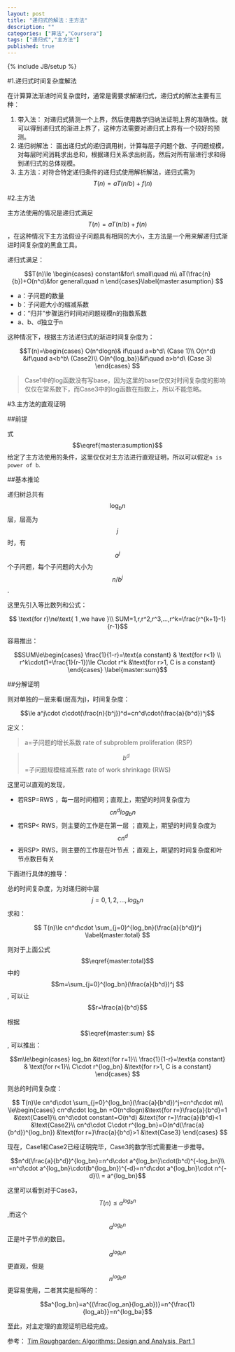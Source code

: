 ```yaml
---
layout: post
title: "递归式的解法：主方法"
description: ""
categories: ["算法","Coursera"]
tags: ["递归式","主方法"]
published: true
---
```


{% include JB/setup %}

#1.递归式时间复杂度解法

在计算算法渐进时间复杂度时，通常是需要求解递归式，递归式的解法主要有三种：

 1. 带入法： 对递归式猜测一个上界，然后使用数学归纳法证明上界的准确性。就可以得到递归式的渐进上界了，这种方法需要对递归式上界有一个较好的预测。
 2. 递归树解法： 画出递归式的递归调用树，计算每层子问题个数、子问题规模，对每层时间消耗求出总和，根据递归关系求出树高，然后对所有层进行求和得到递归式的总体规模。
 3. 主方法：对符合特定递归条件的递归式使用解析解法，递归式需为$$ T(n)=aT(n/b)+f(n) $$
 

#2.主方法

主方法使用的情况是递归式满足$$ T(n)=aT(n/b)+f(n) $$，在这种情况下主方法假设子问题具有相同的大小，主方法是一个用来解递归式渐进时间复杂度的黑盒工具。

递归式满足：


$$T(n)\le \begin{cases}
constant&for\ small\quad n\\
aT(\frac{n}{b})+O(n^d)&for general\quad n \end{cases}\label{master:asumption} $$     


 - a：子问题的数量
 - b：子问题大小的缩减系数
 - d：“归并”步骤运行时间对问题规模n的指数系数
 - a、b、d独立于n

这种情况下，根据主方法递归式的渐进时间复杂度为：

$$T(n)=\begin{cases}
O(n^dlogn)& if\quad a=b^d\ (Case 1)\\ 
O(n^d) &if\quad a<b^b\ (Case2)\\ 
O(n^{log_ba})&if\quad a>b^d\ (Case 3)
\end{cases} $$

> Case1中的log函数没有写base，因为这里的base仅仅对时间复杂度的影响仅仅在常系数下，而Case3中的log函数在指数上，所以不能忽略。

#3.主方法的直观证明

##前提

式$$\eqref{master:asumption}$$给定了主方法使用的条件，这里仅仅对主方法进行直观证明，所以可以假定`n is power of b`.

##基本推论

递归树总共有$$\log_bn$$层，层高为$$j$$ 时，有$$a^j$$个子问题，每个子问题的大小为$$n/b^j$$ .

这里先引入等比数列和公式：

$$  \text{for r}\ne\text{ 1 ,we have }\\ SUM=1,r,r^2,r^3,...,r^k=\frac{r^{k+1}-1}{r-1}$$

容易推出：

$$SUM\le\begin{cases} \frac{1}{1-r}=\text{a constant} & \text{for r<1} \\
r^k\cdot(1+\frac{1}{r-1})\le C\cdot r^k &\text{for r>1, C is a constant}
\end{cases}
\label{master:sum}$$

##分解证明

则对单独的一层来看(层高为j)，时间复杂度：

$$\le a^j\cdot c\cdot(\frac{n}{b^j})^d=cn^d\cdot(\frac{a}{b^d})^j$$

定义：

> a=子问题的增长系数 rate of subproblem proliferation (RSP) 

>$$b^d$$=子问题规模缩减系数 rate of work shrinkage (RWS)

这里可以直观的发现，

 - 若RSP=RWS ，每一层时间相同；直观上，期望的时间复杂度为$$cn^dlog_bn$$
 - 若RSP< RWS，则主要的工作是在第一层 ；直观上，期望的时间复杂度为$$cn^d$$
 - 若RSP> RWS，则主要的工作是在叶节点 ；直观上，期望的时间复杂度和叶节点数目有关

下面进行具体的推导：

总的时间复杂度，为对递归树中层$$j=0,1,2,...,log_bn$$求和：

$$ T(n)\le cn^d\cdot \sum_{j=0}^{log_bn}(\frac{a}{b^d})^j \label{master:total} $$


则对于上面公式$$\eqref{master:total}$$中的$$m=\sum_{j=0}^{log_bn}(\frac{a}{b^d})^j $$, 可以让 $$r=\frac{a}{b^d}$$

根据$$\eqref{master:sum} $$, 可以推出：

$$m\le\begin{cases} log_bn &\text{for r=1}\\
\frac{1}{1-r}=\text{a constant} & \text{for r<1}\\
C\cdot r^{log_bn} &\text{for r>1, C is a constant}
\end{cases} $$

则总的时间复杂度：

$$ T(n)\le cn^d\cdot \sum_{j=0}^{log_bn}(\frac{a}{b^d})^j=cn^d\cdot m\\ 
\le\begin{cases}
cn^d\cdot log_bn =O(n^dlogn)&\text{for r=}\frac{a}{b^d}=1 &\text{Case1}\\
cn^d\cdot constant=O(n^d)  &\text{for r=}\frac{a}{b^d}<1 &\text{Case2}\\
cn^d\cdot C\cdot r^{log_bn}=O(n^d(\frac{a}{b^d})^{log_bn}) &\text{for r=}\frac{a}{b^d}>1  &\text{Case3}
\end{cases} $$

现在，Case1和Case2已经证明完毕，Case3的数学形式需要进一步推导。

$$n^d(\frac{a}{b^d})^{log_bn}=n^d\cdot a^{log_bn}\cdot(b^d)^{-log_bn}\\
=n^d\cdot a^{log_bn}\cdot(b^{log_bn})^{-d}=n^d\cdot a^{log_bn}\cdot n^{-d}\\
= a^{log_bn}$$

这里可以看到对于Case3，$$ T(n)\le a^{log_bn}$$ ,而这个$$a^{log_bn}$$正是叶子节点的数目。

$$a^{log_bn}$$更直观，但是$$n^{log_ba}$$更容易使用，二者其实是相等的：

$$a^{log_bn}=a^{(\frac{log_an}{log_ab})}=n^{\frac{1}{log_ab}}=n^{log_ba}$$

至此，对主定理的直观证明已经完成。

参考：
[Tim Roughgarden: Algorithms: Design and Analysis, Part 1][1]

  [1]: https://www.coursera.org/course/algo